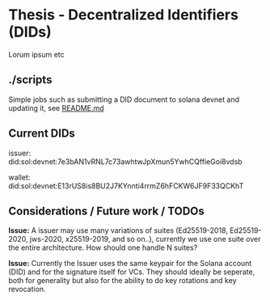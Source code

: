 # Thesis - Decentralized Identifiers (DIDs)
Lorum ipsum etc

## ./scripts
Simple jobs such as submitting a DID document to solana devnet and updating it, see [README.md](./scripts/README.md)


## Current DIDs
issuer: did:sol:devnet:7e3bAN1vRNL7c73awhtwJpXmun5YwhCQffieGoi8vdsb

wallet: did:sol:devnet:E13rUS8is8BU2J7KYnnti4rrmZ6hFCKW6JF9F33QCKhT

## Considerations / Future work / TODOs
**Issue:** 
A issuer may use many variations of suites (Ed25519-2018, Ed25519-2020, jws-2020, x25519-2019, and so on..), currently we use one suite over the entire architecture. How should one handle N suites?

**Issue:**
Currently the Issuer uses the same keypair for the Solana account (DID) and for the signature itself for VCs. They should ideally be seperate, both for generality but also for the ability to do key rotations and key revocation.

